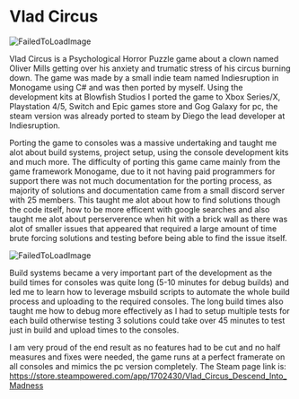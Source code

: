 # Vlad Circus

![FailedToLoadImage](/ProjectAssets/VladCircus/VladCircusCombat1.gif)

Vlad Circus is a Psychological Horror Puzzle game about a clown named Oliver Mills getting over his anxiety and trumatic stress of his circus burning down. The game was made by a small indie team named Indiesruption in Monogame using C# and was then ported by myself. Using the development kits at Blowfish Studios I ported the game to Xbox Series/X, Playstation 4/5, Switch and Epic games store and Gog Galaxy for pc, the steam version was already ported to steam by Diego the lead developer at Indiesruption.

Porting the game to consoles was a massive undertaking and taught me alot about build systems, project setup, using the console development kits and much more. The difficulty of porting this game came mainly from the game framework Monogame, due to it not having paid programmers for support there was not much documentation for the porting process, as majority of solutions and documentation came from a small discord server with 25 members. This taught me alot about how to find solutions though the code itself, how to be more efficent with google searches and also taught me alot about perserverence when hit with a brick wall as there was alot of smaller issues that appeared that required a large amount of time brute forcing solutions and testing before being able to find the issue itself.

![FailedToLoadImage](/ProjectAssets/VladCircus/VladCircusCombat2.gif)

Build systems became a very important part of the development as the build times for consoles was quite long (5-10 minutes for debug builds) and led me to learn how to leverage msbuild scripts to automate the whole build process and uploading to the required consoles. The long build times also taught me how to debug more effectively as I had to setup multiple tests for each build otherwise testing 3 solutions could take over 45 minutes to test just in build and upload times to the consoles.

I am very proud of the end result as no features had to be cut and no half measures and fixes were needed, the game runs at a perfect framerate on all consoles and mimics the pc version completely. The Steam page link is: https://store.steampowered.com/app/1702430/Vlad_Circus_Descend_Into_Madness